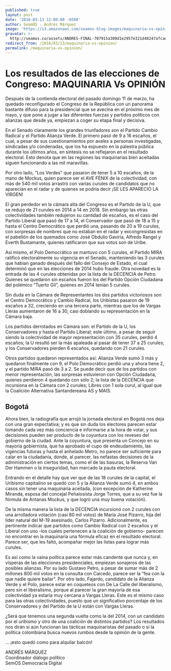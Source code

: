```yaml
---
published: true
layout: post
date: '2018-03-13 12:00:00 -0500'
author: SeamOS - Andrés Márquez
image: 'https://s3.amazonaws.com/seamos-blog-images/maquinaria-vs-opinion.jpeg'
gravatar: >-
  http://seamos.co/assets/ANDRES-FINAL-707915a309d1e2957e321d48247afcad3eff7bd0a4c2d2e962193fe1be6e5fa5.png
redirect_from: /2018/03/13/maquinaria-vs-opinion/
permalink: /maquinaria-vs-opinion/
---
```

# Los resultados de las elecciones de Congreso: MAQUINARIA Vs OPINIÓN

Después de la contienda electoral del pasado domingo 11 de marzo, ha quedado reconfigurado el Congreso de la República con un panorama bastante difuso para la presidencial que se avecina en el próximo mes de mayo, y que pone a jugar a las diferentes fuerzas y partidos políticos con alianzas que desde ya, empiezan a coger su etapa final y decisiva.

En el Senado claramente los grandes triunfadores son el Partido Cambio Radical y el Partido Alianza Verde. El primero pasó de 9 a 16 escaños, el cual, a pesar de sus cuestionamientos por avales a personas investigadas, sindicadas y/o condenadas, que los ha expuesto en la palestra pública durante los últimos años, en síntesis no se reflejaron en el resultado electoral. Esto denota que en las regiones las maquinarias bien aceitadas siguen funcionando a las mil maravillas. 

Por otro lado, “Los Verdes” que pasaron de tener 5 a 10 escaños, de la mano de Mockus, quien parece ser el AVE FÉNIX de la colectividad, con más de 540 mil votos arrastró con varias curules de candidatos que no aparecían en el radar y de quienes se podría decir ¡SE LES APARECIÓ LA VIRGEN!

El gran perdedor en la cámara alta del Congreso es el Partido de la U, que se redujo de 21 curules en 2014 a 14 en 2018. Sin embargo las otras colectividades también redujeron su cantidad de escaños, es el caso del Partido Liberal que pasó de 17 a 14, el Conservador que pasó de 18 a 15 y hasta el Centro Democrático que perdió una, pasando de 20 a 19 curules, con sorpresas de nombres que no estaban en el radar y excongresistas en el pabellón de los quemados como José Obdulio Gaviria, Alfredo Rangel y Everth Bustamante, quienes ratificaron que sus votos son de Uribe.

Así mismo, el Polo Democrático se mantuvo con 5 curules, el Partido MIRA ratificó electoralmente su vigencia en el Senado, manteniendo las 3 curules que  habían ganado después del fallo del Consejo de Estado, el cual determinó que en las elecciones de 2014 hubo fraude. Otra novedad es la entrada de las 4 curules obtenidas por la lista de la DECENCIA de Petro. Quienes se quedaron sin escaños fueron los del Partido Opción Ciudadana del polémico “Tuerto Gil”, quienes en 2014 tenían 5 curules.  

Sin duda en la Cámara de Representantes los dos partidos victoriosos son el Centro Democrático y Cambio Radical, los Uribistas pasaron de 19 escaños a 32, creciendo en una tercera parte, mientras que los de Vargas Lleras aumentaron de 16 a 30, casi doblando su representación en la Cámara baja. 

Los partidos derrotados en Cámara son: el Partido de la U, los Conservadores y hasta el Partido Liberal; este último, a pesar de seguir siendo la colectividad de mayor representación con 35 curules, perdió 4 escaños; la U resultó ser la más apaleada al pasar de tener 37 a 25 curules; y los Conservadores pierden 6 escaños, quedando con 21 curules.

Otros partidos quedaron representados así: Alianza Verde sumó 3 más  y quedaron finalmente con 9, el Polo Democrático perdió una y ahora tiene 2, y el partido MIRA pasó de 3 a 2. Se puede decir que de los partidos con menor representación, las sorpresas estuvieron con Opción Ciudadana, quienes perdieron 4 quedando con sólo 2; la lista de la DECENCIA que incursiona en la Cámara con 2 curules; Libres con 1 sola curul,  al igual que la Coalición Alternativa Santandereana AS y MAIS.

## Bogotá 

Ahora bien, la radiografía que arrojó la jornada electoral en Bogotá nos deja con una gran expectativa; y es que sin duda los electores parecen estar tomando cada vez más conciencia e informarse a la hora de votar, y sus decisiones pueden ser producto de la coyuntura con los reveses del gobierno de la ciudad. Ante la coyuntura, que presenta un Concejo en su mayoría gobiernista, que ha aprobado el cupo de endeudamiento, las vigencias futuras y hasta el anhelado Metro, no parece ser suficiente para calar en la ciudadanía, donde, al parecer, las nefastas decisiones de la administración en ciertos temas, como el de las basuras, la Reserva Van Der Hammen o la inseguridad, han marcado la pauta electoral.

Entrando en el detalle hay que ver que de las 18 curules de la capital, el Uribismo capitalino se quedó con 5 y la Alianza Verde sumó 4, en ambos casos sin tener una maquinaria aceitada, (con excepción de Katherine Miranda, esposa del concejal Peñalosista Jorge Torres,  que a su vez fue la fórmula de Antanas Mockus, y que logró una muy buena votación).

De la misma manera la lista de la DECENCIA incursionó con 2 curules con una arrolladora votación (casi 80 mil votos) de María José Pizarro, hija del líder natural del M-19 asesinado, Carlos Pizarro. Adicionalmente, es pertinente indicar que partidos como Cambio Radical con 2 escaños y el Liberal con uno -los cuales pertenecen a la coalición de gobierno- parecen no encontrar en la maquinaria una fórmula eficaz en el resultado electoral. Parece ser,  que les faltó, acompañar mejor las listas para lograr más curules.

Es así como la vaina política parece estar más candente que nunca y, en vísperas de las elecciones presidenciales, empiezan sonajeros de las posibles alianzas. Por su lado Gustavo Petro, a pesar de sumar más de 2 millones 800 mil votos en la consulta con Caicedo, parece ser la “fea con la que nadie quiere bailar”. Por otro lado, Fajardo, candidato de la Alianza Verde y el Polo, parece estar en coqueteos con De La Calle del liberalismo, pero sin el liberalismo, porque al parecer la gran mayoría de esa colectividad ya estaría muy cercana a Vargas Lleras. Este es el mismo caso para las otras colectividades, puesto que un significativo porcentaje de los Conservadores y del Partido de la U están con Vargas Lleras.
 
¿Será que tenemos una segunda vuelta como la del 2014, con un candidato por el uribismo y otro de una coalición de distintos partidos? Los resultados nos dirán si aún funcionan las tácticas maquinaristas del pasado o si la política colombiana busca nuevos rumbos desde la opinión de la gente. 

… ¡esto quedó como para alquilar balcón! 


ANDRÉS MÁRQUEZ  
Coordinador diálogo político  
SemOS Democracia Digital  
